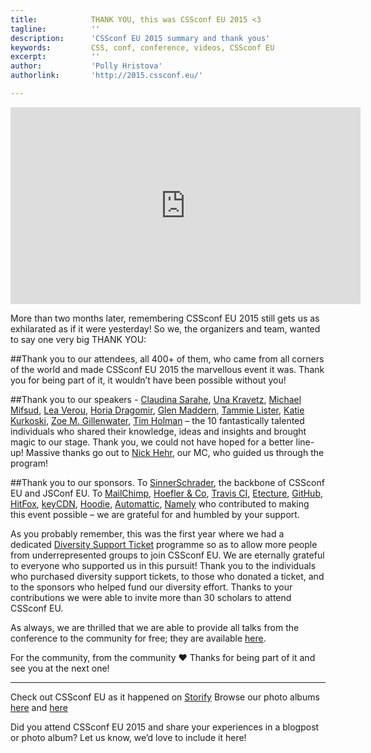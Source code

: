 ```yaml
---
title:            THANK YOU, this was CSSconf EU 2015 <3
tagline:          ''
description:      'CSSconf EU 2015 summary and thank yous'
keywords:         CSS, conf, conference, videos, CSSconf EU
excerpt:          ''
author:           'Polly Hristova'
authorlink:       'http://2015.cssconf.eu/'

---
```

<iframe width="560" height="315" src="https://www.youtube.com/embed/yO-ypk8HOfg?list=PL37ZVnwpeshHoV6GgvG9WWAP6rjnEdAs9" frameborder="0" allowfullscreen></iframe>

More than two months later, remembering CSSconf EU 2015 still gets us as exhilarated as if it were yesterday! So we, the organizers and team, wanted to say one very big THANK YOU:

##Thank you 
to our attendees, all 400+ of them, who came from all corners of the world and made CSSconf EU 2015 the marvellous event it was. Thank you for being part of it, it wouldn’t have been possible without you!

##Thank you 
to our speakers - [Claudina Sarahe](https://twitter.com/itsmisscs), [Una Kravetz](https://twitter.com/una), [Michael Mifsud](https://twitter.com/xzyfer), [Lea Verou](https://twitter.com/leaverou), [Horia Dragomir](https://twitter.com/hdragomir), [Glen Maddern](https://twitter.com/glenmaddern), [Tammie Lister](https://twitter.com/karmatosed), [Katie Kurkoski](https://twitter.com/katiek2),  [Zoe M. Gillenwater](https://twitter.com/zomigi), [Tim Holman](https://twitter.com/twholman) – the 10 fantastically talented individuals who shared their knowledge, ideas and insights and brought magic to our stage. Thank you, we could not have hoped for a better line-up! Massive thanks go out to [Nick Hehr](https://twitter.com/hipsterbrown), our MC, who guided us through the program!

##Thank you 
to our sponsors. To [SinnerSchrader](https://sinnerschrader.com), the backbone of CSSconf EU and JSConf EU. To [MailChimp](http://mailchimp.com/), [Hoefler & Co](http://www.typography.com/cloud/welcome/?utm_source=CSSConf2015&utm_medium=SponsorshipLogo&utm_campaign=WebfontsByHco), [Travis CI](https://travis-ci.org/), [Etecture](http://www.etecture.de/), [GitHub](http://github.com/), [HitFox](http://hitfoxgroup.com/), [keyCDN](https://www.keycdn.com/), [Hoodie](http://hood.ie/), [Automattic](https://automattic.com/), [Namely](http://www.namely.com/) who contributed to making this event possible – we are grateful for and humbled by your support.

As you probably remember, this was the first year where we had a dedicated [Diversity Support Ticket](http://2015.cssconf.eu/diversity-support-tickets/) programme so as to allow more people from underrepresented groups to join CSSconf EU. We are eternally grateful to everyone who supported us in this pursuit! Thank you to the individuals who purchased diversity support tickets, to those who donated a ticket, and to the sponsors who helped fund our diversity effort. Thanks to your contributions we were able to invite more than 30 scholars to attend CSSconf EU.

As always, we are thrilled that we are able to provide all talks from the conference to the community for free; they are available [here](https://www.youtube.com/playlist?list=PL37ZVnwpeshHoV6GgvG9WWAP6rjnEdAs9).

For the community, from the community ❤ Thanks for being part of it and see you at the next one!

<hr>

Check out CSSconf EU as it happened on [Storify](https://storify.com/CSSconfEU/cssconf-eu-2015)
Browse our photo albums [here](https://www.flickr.com/photos/126843898@N02/sets/72157658809402940/) and [here](https://www.flickr.com/photos/see_also/albums/72157659216823965)

Did you attend CSSconf EU 2015 and share your experiences in a blogpost or photo album? Let us know, we’d love to include it here!
